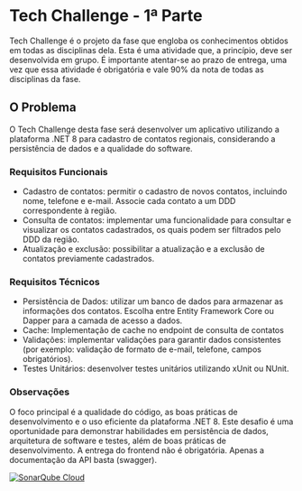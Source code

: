 # Tech Challenge - 1ª Parte
Tech Challenge é o projeto da fase que engloba os conhecimentos obtidos em todas as disciplinas dela. Esta é uma atividade que, a princípio, deve ser desenvolvida em grupo. É importante atentar-se ao prazo de entrega, uma vez que essa atividade é obrigatória e vale 90% da nota de todas as disciplinas da fase.


## O Problema
O Tech Challenge desta fase será desenvolver um aplicativo utilizando a plataforma .NET 8 para cadastro de contatos regionais, considerando a persistência de dados e a qualidade do software.

### Requisitos Funcionais

- Cadastro de contatos: permitir o cadastro de novos contatos, incluindo nome, telefone e e-mail. Associe cada contato a um DDD correspondente à região. 
- Consulta de contatos: implementar uma funcionalidade para consultar e visualizar os contatos cadastrados, os quais podem ser filtrados pelo DDD da região. 
- Atualização e exclusão: possibilitar a atualização e a exclusão de contatos previamente cadastrados.

### Requisitos Técnicos

-  Persistência de Dados: utilizar um banco de dados para armazenar as informações dos contatos. Escolha entre Entity Framework Core ou Dapper para a camada de acesso a dados. 
- Cache: Implementação de cache no endpoint de consulta de contatos 
- Validações: implementar validações para garantir dados consistentes (por exemplo: validação de formato de e-mail, telefone, campos obrigatórios). 
- Testes Unitários: desenvolver testes unitários utilizando xUnit ou NUnit.

### Observações

O foco principal é a qualidade do código, as boas práticas de desenvolvimento e o uso eficiente da plataforma .NET 8. Este desafio é uma oportunidade para demonstrar habilidades em persistência de dados, arquitetura de software e testes, além de boas práticas de desenvolvimento. A entrega do frontend não é obrigatória. Apenas a documentação da API basta (swagger).

[![SonarQube Cloud](https://sonarcloud.io/images/project_badges/sonarcloud-light.svg)](https://sonarcloud.io/summary/new_code?id=grupo-tech-challenge_grupo-tech-challenge-v2)
